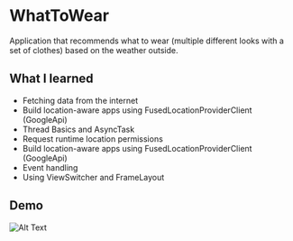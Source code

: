 # WhatToWear

Application that recommends what to wear (multiple different looks with a set of clothes) based on the weather outside.



## What I learned
- Fetching data from the internet
- Build location-aware apps using FusedLocationProviderClient (GoogleApi)
- Thread Basics and AsyncTask
- Request runtime location permissions 
- Build location-aware apps using FusedLocationProviderClient (GoogleApi)
- Event handling
- Using ViewSwitcher and FrameLayout

## Demo

![Alt Text](demo/demo.gif)
